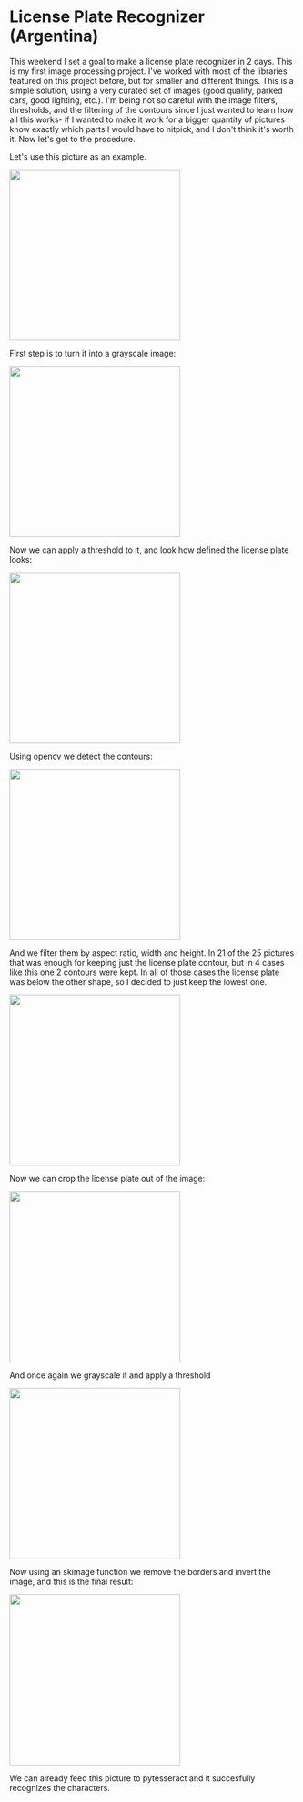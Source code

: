 # License Plate Recognizer (Argentina)

This weekend I set a goal to make a license plate recognizer in 2 days. This is my first image processing project. I've worked with most of the libraries featured on this project before, but for smaller and different things. This is a simple solution, using a very curated set of images (good quality, parked cars, good lighting, etc.). I'm being not so careful with the image filters, thresholds, and the filtering of the contours since I just wanted to learn how all this works- if I wanted to make it work for a bigger quantity of pictures I know exactly which parts I would have to nitpick, and I don't think it's worth it. Now let's get to the procedure.

Let's use this picture as an example.

<img src="https://i.imgur.com/QNRVydN.png"  width="300"/>

First step is to turn it into a grayscale image:

<img src="https://i.imgur.com/EnT7oVB.png"  width="300"/>

Now we can apply a threshold to it, and look how defined the license plate looks:

<img src="https://i.imgur.com/fCcV6Pw.png"  width="300"/>

Using opencv we detect the contours:

<img src="https://i.imgur.com/nkhSpCz.png"  width="300"/>

And we filter them by aspect ratio, width and height. In 21 of the 25 pictures that was enough for keeping just the license plate contour, but in 4 cases like this one 2 contours were kept. In all of those cases the license plate was below the other shape, so I decided to just keep the lowest one.

<img src="https://i.imgur.com/gT2ozsd.png"  width="300"/>

Now we can crop the license plate out of the image:

<img src="https://i.imgur.com/wOX0ENr.png"  width="300"/>

And once again we grayscale it and apply a threshold

<img src="https://i.imgur.com/iWI84zN.png"  width="300"/>

Now using an skimage function we remove the borders and invert the image, and this is the final result:

<img src="https://i.imgur.com/3lxtMvb.png"  width="300"/>

We can already feed this picture to pytesseract and it succesfully recognizes the characters.

